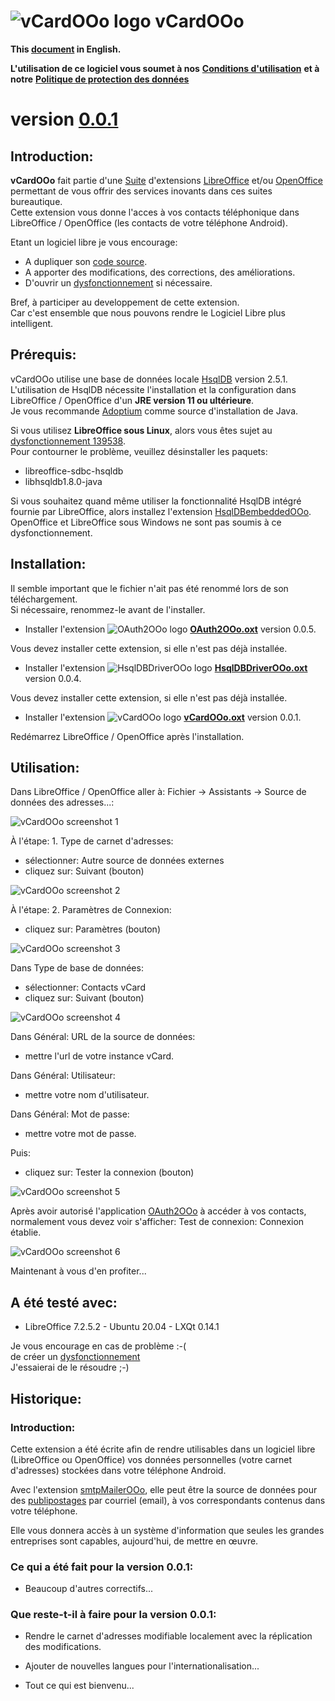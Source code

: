 # ![vCardOOo logo](img/vCardOOo.png) vCardOOo

**This [document](https://prrvchr.github.io/vCardOOo) in English.**

**L'utilisation de ce logiciel vous soumet à nos** [**Conditions d'utilisation**](https://prrvchr.github.io/vCardOOo/vCardOOo/registration/TermsOfUse_fr) **et à notre** [**Politique de protection des données**](https://prrvchr.github.io/vCardOOo/vCardOOo/registration/PrivacyPolicy_fr)

# version [0.0.1](https://prrvchr.github.io/vCardOOo/README_fr#historique)

## Introduction:

**vCardOOo** fait partie d'une [Suite](https://prrvchr.github.io/README_fr) d'extensions [LibreOffice](https://fr.libreoffice.org/download/telecharger-libreoffice/) et/ou [OpenOffice](https://www.openoffice.org/fr/Telecharger/) permettant de vous offrir des services inovants dans ces suites bureautique.  
Cette extension vous donne l'acces à vos contacts téléphonique dans LibreOffice / OpenOffice (les contacts de votre téléphone Android).

Etant un logiciel libre je vous encourage:
- A dupliquer son [code source](https://github.com/prrvchr/vCardOOo).
- A apporter des modifications, des corrections, des améliorations.
- D'ouvrir un [dysfonctionnement](https://github.com/prrvchr/vCardOOo/issues/new) si nécessaire.

Bref, à participer au developpement de cette extension.  
Car c'est ensemble que nous pouvons rendre le Logiciel Libre plus intelligent.

## Prérequis:

vCardOOo utilise une base de données locale [HsqlDB](http://hsqldb.org/) version 2.5.1.  
L'utilisation de HsqlDB nécessite l'installation et la configuration dans LibreOffice / OpenOffice d'un **JRE version 11 ou ultérieure**.  
Je vous recommande [Adoptium](https://adoptium.net/releases.html?variant=openjdk11) comme source d'installation de Java.

Si vous utilisez **LibreOffice sous Linux**, alors vous êtes sujet au [dysfonctionnement 139538](https://bugs.documentfoundation.org/show_bug.cgi?id=139538).  
Pour contourner le problème, veuillez désinstaller les paquets:
- libreoffice-sdbc-hsqldb
- libhsqldb1.8.0-java

Si vous souhaitez quand même utiliser la fonctionnalité HsqlDB intégré fournie par LibreOffice, alors installez l'extension [HsqlDBembeddedOOo](https://prrvchr.github.io/HsqlDBembeddedOOo/README_fr).  
OpenOffice et LibreOffice sous Windows ne sont pas soumis à ce dysfonctionnement.

## Installation:

Il semble important que le fichier n'ait pas été renommé lors de son téléchargement.  
Si nécessaire, renommez-le avant de l'installer.

- Installer l'extension ![OAuth2OOo logo](https://prrvchr.github.io/OAuth2OOo/img/OAuth2OOo.png) **[OAuth2OOo.oxt](https://github.com/prrvchr/OAuth2OOo/raw/master/OAuth2OOo.oxt)** version 0.0.5.

Vous devez installer cette extension, si elle n'est pas déjà installée.

- Installer l'extension ![HsqlDBDriverOOo logo](https://prrvchr.github.io/HsqlDBDriverOOo/img/HsqlDBDriverOOo.png) **[HsqlDBDriverOOo.oxt](https://github.com/prrvchr/HsqlDBDriverOOo/raw/master/HsqlDBDriverOOo.oxt)** version 0.0.4.

Vous devez installer cette extension, si elle n'est pas déjà installée.

- Installer l'extension ![vCardOOo logo](img/vCardOOo.png) **[vCardOOo.oxt](https://github.com/prrvchr/vCardOOo/raw/master/vCardOOo.oxt)** version 0.0.1.

Redémarrez LibreOffice / OpenOffice après l'installation.

## Utilisation:

Dans LibreOffice / OpenOffice aller à: Fichier -> Assistants -> Source de données des adresses...:

![vCardOOo screenshot 1](img/vCardOOo-1_fr.png)

À l'étape: 1. Type de carnet d'adresses:
- sélectionner: Autre source de données externes
- cliquez sur: Suivant (bouton)

![vCardOOo screenshot 2](img/vCardOOo-2_fr.png)

À l'étape: 2. Paramètres de Connexion:
- cliquez sur: Paramètres (bouton)

![vCardOOo screenshot 3](img/vCardOOo-3_fr.png)

Dans Type de base de données:
- sélectionner: Contacts vCard
- cliquez sur: Suivant (bouton)

![vCardOOo screenshot 4](img/vCardOOo-4_fr.png)

Dans Général: URL de la source de données:
- mettre l'url de votre instance vCard.

Dans Général: Utilisateur:
- mettre votre nom d'utilisateur.

Dans Général: Mot de passe:
- mettre votre mot de passe.

Puis:
- cliquez sur: Tester la connexion (bouton)

![vCardOOo screenshot 5](img/vCardOOo-5_fr.png)

Après avoir autorisé l'application [OAuth2OOo](https://prrvchr.github.io/OAuth2OOo/README_fr) à accéder à vos contacts, normalement vous devez voir s'afficher: Test de connexion: Connexion établie.

![vCardOOo screenshot 6](img/vCardOOo-6_fr.png)

Maintenant à vous d'en profiter...

## A été testé avec:

* LibreOffice 7.2.5.2 - Ubuntu 20.04 -  LXQt 0.14.1

Je vous encourage en cas de problème :-(  
de créer un [dysfonctionnement](https://github.com/prrvchr/vCardOOo/issues/new)  
J'essaierai de le résoudre ;-)

## Historique:

### Introduction:

Cette extension a été écrite afin de rendre utilisables dans un logiciel libre (LibreOffice ou OpenOffice) vos données personnelles (votre carnet d'adresses) stockées dans votre téléphone Android.

Avec l'extension [smtpMailerOOo](https://github.com/prrvchr/smtpMailerOOo/blob/master/smtpMailerOOo.oxt), elle peut être la source de données pour des [publipostages](https://fr.wikipedia.org/wiki/Publipostage) par courriel (email), à vos correspondants contenus dans votre téléphone.

Elle vous donnera accès à un système d'information que seules les grandes entreprises sont capables, aujourd'hui, de mettre en œuvre.

### Ce qui a été fait pour la version 0.0.1:

- Beaucoup d'autres correctifs...

### Que reste-t-il à faire pour la version 0.0.1:

- Rendre le carnet d'adresses modifiable localement avec la réplication des modifications.

- Ajouter de nouvelles langues pour l'internationalisation...

- Tout ce qui est bienvenu...

